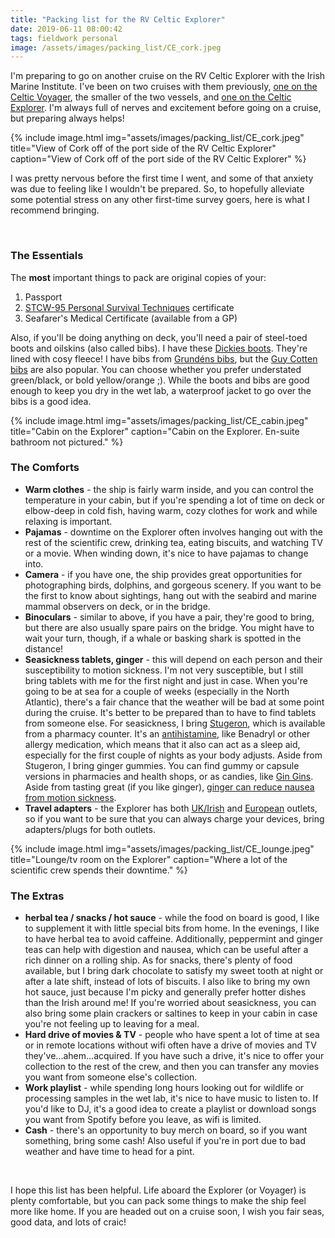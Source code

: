 ```yaml
---
title: "Packing list for the RV Celtic Explorer"
date: 2019-06-11 08:00:42
tags: fieldwork personal
image: /assets/images/packing_list/CE_cork.jpeg
---
```


I'm preparing to go on another cruise on the RV Celtic Explorer with the Irish Marine Institute. I've been on two cruises with them previously, [one on the Celtic Voyager][cv], the smaller of the two vessels, and [one on the Celtic Explorer][ce]. I'm always full of nerves and excitement before going on a cruise, but preparing always helps!

{% include image.html img="assets/images/packing_list/CE_cork.jpeg" title="View of Cork off of the port side of the RV Celtic Explorer" caption="View of Cork off of the port side of the RV Celtic Explorer" %}

I was pretty nervous before the first time I went, and some of that anxiety was due to feeling like I wouldn't be prepared. So, to hopefully alleviate some potential stress on any other first-time survey goers, here is what I recommend bringing.

<br>

### The Essentials
The **most** important things to pack are original copies of your:

1. Passport
2. [STCW-95 Personal Survival Techniques][pst] certificate
3. Seafarer's Medical Certificate (available from a GP)

Also, if you'll be doing anything on deck, you'll need a pair of steel-toed boots and oilskins (also called bibs). I have these [Dickies boots][boots]. They're lined with cosy fleece! I have bibs from [Grundéns bibs][bibs], but the [Guy Cotten bibs][guy] are also popular. You can choose whether you prefer understated green/black, or bold yellow/orange ;). While the boots and bibs are good enough to keep you dry in the wet lab, a waterproof jacket to go over the bibs is a good idea.

{% include image.html img="assets/images/packing_list/CE_cabin.jpeg" title="Cabin on the Explorer" caption="Cabin on the Explorer. En-suite bathroom not pictured." %}


### The Comforts
* **Warm clothes** - the ship is fairly warm inside, and you can control the temperature in your cabin, but if you're spending a lot of time on deck or elbow-deep in cold fish, having warm, cozy clothes for work and while relaxing is important.
* **Pajamas** - downtime on the Explorer often involves hanging out with the rest of the scientific crew, drinking tea, eating biscuits, and watching TV or a movie. When winding down, it's nice to have pajamas to change into.
* **Camera** - if you have one, the ship provides great opportunities for photographing birds, dolphins, and gorgeous scenery. If you want to be the first to know about sightings, hang out with the seabird and marine mammal observers on deck, or in the bridge.
* **Binoculars** - similar to above, if you have a pair, they're good to bring, but there are also usually spare pairs on the bridge. You might have to wait your turn, though, if a whale or basking shark is spotted in the distance!
* **Seasickness tablets, ginger** - this will depend on each person and their susceptibility to motion sickness. I'm not very susceptible, but I still bring tablets with me for the first night and just in case. When you're going to be at sea for a couple of weeks (especially in the North Atlantic), there's a fair chance that the weather will be bad at some point during the cruise. It's better to be prepared than to have to find tablets from someone else. For seasickness, I bring [Stugeron][stugeron], which is available from a pharmacy counter. It's an [antihistamine][antihist], like Benadryl or other allergy medication, which means that it also can act as a sleep aid, especially for the first couple of nights as your body adjusts. Aside from Stugeron, I bring ginger gummies. You can find gummy or capsule versions in pharmacies and health shops, or as candies, like [Gin Gins][gin]. Aside from tasting great (if you like ginger), [ginger can reduce nausea from motion sickness][ginger].
* **Travel adapters** - the Explorer has both [UK/Irish][uk] and [European][eu] outlets, so if you want to be sure that you can always charge your devices, bring adapters/plugs for both outlets.


{% include image.html img="assets/images/packing_list/CE_lounge.jpeg" title="Lounge/tv room on the Explorer" caption="Where a lot of the scientific crew spends their downtime." %}


### The Extras
* **herbal tea / snacks / hot sauce** - while the food on board is good, I like to supplement it with little special bits from home. In the evenings, I like to have herbal tea to avoid caffeine. Additionally, peppermint and ginger teas can help with digestion and nausea, which can be useful after a rich dinner on a rolling ship. As for snacks, there's plenty of food available, but I bring dark chocolate to satisfy my sweet tooth at night or after a late shift, instead of lots of biscuits. I also like to bring my own hot sauce, just because I'm picky and generally prefer hotter dishes than the Irish around me! If you're worried about seasickness, you can also bring some plain crackers or saltines to keep in your cabin in case you're not feeling up to leaving for a meal.
* **Hard drive of movies & TV** - people who have spent a lot of time at sea or in remote locations without wifi often have a drive of movies and TV they've...ahem...acquired. If you have such a drive, it's nice to offer your collection to the rest of the crew, and then you can transfer any movies you want from someone else's collection.
* **Work playlist** - while spending long hours looking out for wildlife or processing samples in the wet lab, it's nice to have music to listen to. If you'd like to DJ, it's a good idea to create a playlist or download songs you want from Spotify before you leave, as wifi is limited.
* **Cash** - there's an opportunity to buy merch on board, so if you want something, bring some cash! Also useful if you're in port due to bad weather and have time to head for a pint.

<br>

I hope this list has been helpful. Life aboard the Explorer (or Voyager) is plenty comfortable, but you can pack some things to make the ship feel more like home. If you are headed out on a cruise soon, I wish you fair seas, good data, and lots of craic!



[cv]: https://sowasser.com/CV18012/
[ce]: https://sowasser.com/CSHAS2018/
[pst]: https://www.nmci.ie/short_courses/courseId/15/
[boots]: https://www.dickiesworkwear.com/ie/dickies-groundwater-safety-boot-fw13200
[bibs]: https://grundens.com/
[guy]: https://www.waterproofs.ie/guy-cotten-barossa-bib-braces-green/
[stugeron]: https://www.inishpharmacy.com/p/stugeron-15-mg-cinnarizine-tablets-15-pack/902884
[antihist]: https://www.webmd.com/allergies/antihistamines-for-allergies
[gin]: https://www.hollandandbarrett.ie/shop/product/gin-gins-original-chewy-ginger-candy-60015211
[ginger]: https://www.ncbi.nlm.nih.gov/pubmed/12576305
[uk]: https://www.worldstandards.eu/electricity/plugs-and-sockets/g/
[eu]: https://www.worldstandards.eu/electricity/plugs-and-sockets/f/
